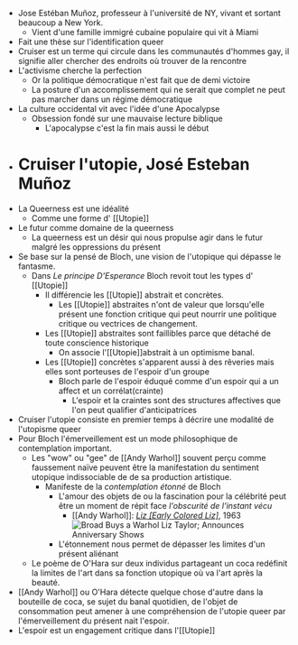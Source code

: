 - Jose Estéban Muñoz, professeur à l'université de NY, vivant et sortant beaucoup a New York.
	- Vient d'une famille immigré cubaine populaire qui vit à Miami
- Fait une thèse sur l'identification queer
- Cruiser est un terme qui circule dans les communautés d'hommes gay, il signifie aller chercher des endroits où trouver de la rencontre
- L'activisme cherche la perfection
	- Or la politique démocratique n'est fait que de demi victoire
	- La posture d'un accomplissement qui ne serait que complet ne peut pas marcher dans un régime démocratique
- La culture occidental vit avec l'idée d'une Apocalypse
	- Obsession fondé sur une mauvaise lecture biblique
		- L'apocalypse c'est la fin mais aussi le début
- # Cruiser l'utopie, José Esteban Muñoz
- La Queerness est une idéalité
	- Comme une forme d' [[Utopie]]
- Le futur comme domaine de la queerness
	- La queerness est un désir qui nous propulse agir dans le futur malgré les oppressions du présent
- Se base sur la pensé de Bloch, une vision de l'utopique qui dépasse le fantasme.
	- Dans *Le principe D'Esperance* Bloch revoit tout les types d' [[Utopie]]
		- Il différencie les [[Utopie]] abstrait et concrètes.
			- Les [[Utopie]] abstraites n'ont de valeur que lorsqu'elle présent une fonction critique qui peut nourrir une politique critique ou vectrices de changement.
		- Les [[Utopie]] abstraites sont faillibles parce que détaché de toute conscience historique
			- On associe l'[[Utopie]]abstrait à un optimisme banal.
		- Les [[Utopie]] concrètes s'apparent aussi à des rêveries mais elles sont porteuses de l'espoir d'un groupe
			- Bloch parle de l'espoir éduqué comme d'un espoir qui a un affect et un corrélat(crainte)
				- L'espoir et la craintes sont des structures affectives que l'on peut qualifier d'anticipatrices
- Cruiser l'utopie consiste en premier temps à décrire une modalité de l'utopisme queer
- Pour Bloch l'émerveillement est un mode philosophique de contemplation important.
	- Les "wow" ou "gee" de [[Andy Warhol]] souvent perçu comme faussement naïve peuvent être la manifestation du sentiment utopique indissociable de de sa production artistique.
		- Manifeste de la *contemplation étonné* de Bloch
			- L'amour des objets de ou la fascination pour la célébrité peut être un moment de répit face *l'obscurité de l'instant vécu*
				- [[Andy Warhol]]: [*Liz [Early Colored Liz]*](https://lacmaonfire.blogspot.com/2020/02/broad-buys-warhol-liz-taylor-celebrates.html), 1963 ![Broad Buys a Warhol Liz Taylor; Announces Anniversary Shows](https://blogger.googleusercontent.com/img/b/R29vZ2xl/AVvXsEiUyXm1leX90ZLDOcaXQvqWn1uychd-lY-wdIRr3rk0AjVX8Z7Yn15Wq4qCehoslhTaQ_1uRsyuXss7LOLIFKXuzWv0DmXBunFeGgCSEIuGAuRfFE5TXPbI9zhcGbgu427m-OAkS9fOvxjk/s1600/Liz.jpg)
			- L'étonnement nous permet de dépasser les limites d'un présent aliénant
	- Le poème de O'Hara sur deux individus partageant un coca redéfinit la limites de l'art dans sa fonction utopique où va l'art après la beauté.
- [[Andy Warhol]] ou O'Hara détecte quelque chose d'autre dans la bouteille de coca, se sujet du banal quotidien, de l'objet de consommation peut amener à une compréhension de l'utopie queer par l'émerveillement du présent nait l'espoir.
- L'espoir est un engagement critique dans l'[[Utopie]]